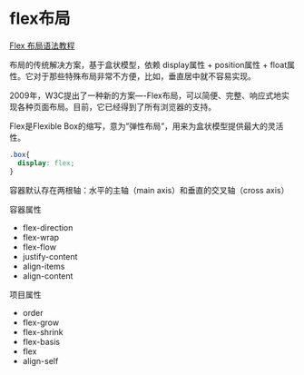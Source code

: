 # flex布局

[Flex 布局语法教程](http://www.runoob.com/w3cnote/flex-grammar.html)

布局的传统解决方案，基于盒状模型，依赖 display属性 + position属性 + float属性。它对于那些特殊布局非常不方便，比如，垂直居中就不容易实现。

2009年，W3C提出了一种新的方案—-Flex布局，可以简便、完整、响应式地实现各种页面布局。目前，它已经得到了所有浏览器的支持。

Flex是Flexible Box的缩写，意为”弹性布局”，用来为盒状模型提供最大的灵活性。


```css
.box{
  display: flex;
}
```

容器默认存在两根轴：水平的主轴（main axis）和垂直的交叉轴（cross axis）

容器属性
- flex-direction
- flex-wrap
- flex-flow
- justify-content
- align-items
- align-content

项目属性
- order
- flex-grow
- flex-shrink
- flex-basis
- flex
- align-self